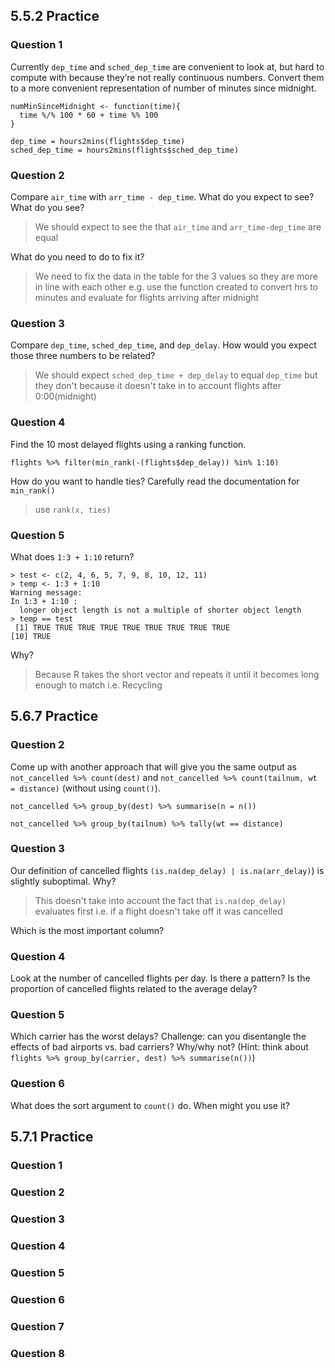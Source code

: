 ## 5.5.2 Practice

### Question 1
Currently `dep_time` and `sched_dep_time` are convenient to look at, but hard to compute with because they’re not really continuous numbers. Convert them to a more convenient representation of number of minutes since midnight.

```{r}
numMinSinceMidnight <- function(time){
  time %/% 100 * 60 + time %% 100
}

dep_time = hours2mins(flights$dep_time)
sched_dep_time = hours2mins(flights$sched_dep_time)
```
### Question 2
Compare `air_time` with `arr_time - dep_time`.
What do you expect to see? What do you see?
> We should expect to see the that `air_time` and `arr_time-dep_time` are equal

What do you need to do to fix it?
> We need to fix the data in the table for the 3 values so they are more in line with each other e.g. use the function created to convert hrs to minutes and evaluate for flights arriving after midnight

### Question 3
Compare `dep_time`, `sched_dep_time`, and `dep_delay`.
How would you expect those three numbers to be related?
>We should expect `sched_dep_time + dep_delay` to equal `dep_time` but they don't because it doesn't take in to account flights after 0:00(midnight)

### Question 4
Find the 10 most delayed flights using a ranking function.
```{r}
flights %>% filter(min_rank(-(flights$dep_delay)) %in% 1:10)
```
How do you want to handle ties? Carefully read the documentation for `min_rank()`
> use `rank(x, ties)`

### Question 5
What does `1:3 + 1:10` return?
```{r}
> test <- c(2, 4, 6, 5, 7, 9, 8, 10, 12, 11)
> temp <- 1:3 + 1:10
Warning message:
In 1:3 + 1:10 :
  longer object length is not a multiple of shorter object length
> temp == test
 [1] TRUE TRUE TRUE TRUE TRUE TRUE TRUE TRUE TRUE
[10] TRUE
```
Why?
> Because R takes the short vector and repeats it until it becomes long enough to match i.e. Recycling

## 5.6.7 Practice

### Question 2
Come up with another approach that will give you the same output as `not_cancelled %>% count(dest)` and `not_cancelled %>% count(tailnum, wt = distance)` (without using `count()`).
```{r}
not_cancelled %>% group_by(dest) %>% summarise(n = n())

not_cancelled %>% group_by(tailnum) %>% tally(wt == distance)
```

### Question 3
Our definition of cancelled flights `(is.na(dep_delay) | is.na(arr_delay)`) is slightly suboptimal. Why?
> This doesn't take into account the fact that `is.na(dep_delay)` evaluates first i.e. if a flight doesn't take off it was cancelled

Which is the most important column?
>

### Question 4
Look at the number of cancelled flights per day. Is there a pattern? Is the proportion of cancelled flights related to the average delay?

### Question 5
Which carrier has the worst delays? Challenge: can you disentangle the effects of bad airports vs. bad carriers? Why/why not? (Hint: think about `flights %>% group_by(carrier, dest) %>% summarise(n())`)

### Question 6
What does the sort argument to `count()` do. When might you use it?

## 5.7.1 Practice

### Question 1

### Question 2

### Question 3

### Question 4

### Question 5

### Question 6

### Question 7

### Question 8
